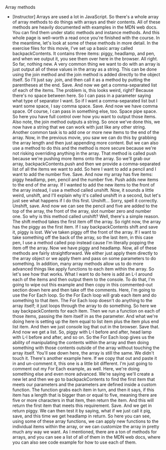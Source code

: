 Array methods
- [Instructor] Arrays are used a lot in JavaScript. So there's a whole array of array methods to do things with arrays and their contents. All of these methods are heavily documented with examples in the MDN web docs. You can find them under static methods and instance methods. And this whole page is well-worth a read once you're finished with the course. In the meantime, let's look at some of these methods in more detail. In the exercise files for this movie, I've set up a basic array called backpackContents. It contains three items: piggy, headlamp, and pen, and when we output it, you see them over here in the browser. All right. So far, nothing new. A very common thing we want to do with an array is just output all of these values in the array as a string. This can be done using the join method and the join method is added directly to the object itself. So I'll just say .join, and then call it as a method by putting the parentheses at the end. Save. And now we get a comma-separated list of each of the items. The problem is, this looks weird, right? Because there's no space between here. So I can pass in a parameter saying what type of separator I want. So if I want a comma-separated list but I want some space, I say comma space. Save. And now we have comma space. Of course, I can pass in something else, too. Space pipe space. So here you have full control over how you want to output those items. Also note, the join method outputs a string. So once we've done this, we now have a string that we can work with just like any other string. Another common task is to add one or more new items to the end of the array. Now, in the previous movie, you saw we can do this by grabbing the array length and then just appending more content. But we can also use a method to do this and the method is more secure because we're not risking overriding anything in the array. That method is called push because we're pushing more items onto the array. So we'll grab our array, backpackContents.push and then we provide a comma-separated list of all the items we want to add. So here I want to add a pencil and I want to add the number five. Save. And now my array has five items: piggy headlamp, pen, pencil and the number five. Push adds new items to the end of the array. If I wanted to add the new items to the front of the array instead, I use a method called unshift. Now, it sounds a little weird, unshift, and I'll explain why it's called unshift in a second, but let's just see what happens if I do this first. Unshift... Sorry, spell it correctly. Unshift, save. And now we can see the pencil and five are added to the top of the array, the front of the array, slot number zero and number one. So why is this method called unshift? Well, there's a simple reason. The shift method takes the first item off the array. So right now, the array has the piggy as the first item. If I say backpackContents shift and save it, piggy is lost. We've taken piggy off the front of the array. If I want to take something off the back of the array, so the last item, in this case pen, I use a method called pop instead cause I'm literally popping the item off the array. Now we have piggy and headlamp. Now, all of these methods are fairly straightforward. We either just apply them directly to the array object or we apply them and pass on some parameters to do something. In addition, many array methods allow us to do more advanced things like apply functions to each item within the array. So let's see how that works. What I want to do here is add an L-I around each of the items and then output them to the console. To do that, I'm going to wipe out this example and then copy in this commented-out section down here and then take off the comments. Here, I'm going to use the For Each loop. So the For Each loop will grab each item and do something to that item. The For Each loop doesn't do anything to the array itself; it just loops through the array to do something. So here we say backpackContents for each item. Then we run a function on each of those items, passing the item itself in as the parameter. And what we're doing here is setting up the item equal to list item plus the item plus end list item. And then we just console log that out in the browser. Save that. And now we get a list. So, piggy with L-I before and after, head lamp with L-I before and after, and so on. So the For Each loop gives us the ability of manipulating the contents within the array and then doing something with those contents outside of the array without touching the array itself. You'll see down here, the array is still the same. We didn't touch it. There's another example here. If we copy that out and paste it in and un-comment it, this one is a little bit different. I'm just going to comment out my For Each example, as well. Here, we're doing something else and even more advanced. We're saying we'll create a new let and then we go to backpackContents to find the first item that meets our parameters and the parameters are defined inside a custom function. The function grabs each item in turn, and then it says, if this item has a length that is bigger than or equal to five, meaning there are five or more characters in that item, then return the item. And this will return the first item that meets this requirement. Save. And we get in return piggy. We can then test it by saying, what if we just call it pig, save, and this time we get headlamp in return. So here you can see, using some of these array functions, we can apply new functions to the individual items within the array, or we can customize the array in pretty much any way we want. As I mentioned, there are a ton of methods for arrays, and you can see a list of all of them in the MDN web docs, where you can also see code example for how to use each of them.